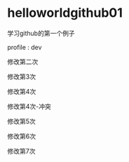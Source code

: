 # helloworldgithub01
学习github的第一个例子


profile : dev

修改第二次

修改第3次

修改第4次

修改第4次-冲突

修改第5次

修改第6次

修改第7次

